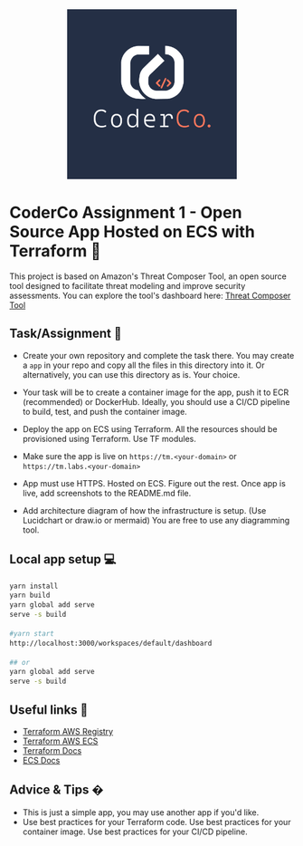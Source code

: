 <div align="center">
    <img src="./images/coderco.jpg" alt="CoderCo" width="300"/>
</div>

# CoderCo Assignment 1 - Open Source App Hosted on ECS with Terraform 🚀

This project is based on Amazon's Threat Composer Tool, an open source tool designed to facilitate threat modeling and improve security assessments. You can explore the tool's dashboard here: [Threat Composer Tool](https://awslabs.github.io/threat-composer/workspaces/default/dashboard)

## Task/Assignment 📝

- Create your own repository and complete the task there. You may create a `app` in your repo and copy all the files in this directory into it. Or alternatively, you can use this directory as is. Your choice.

- Your task will be to create a container image for the app, push it to ECR (recommended) or DockerHub. Ideally, you should use a CI/CD pipeline to build, test, and push the container image.

- Deploy the app on ECS using Terraform. All the resources should be provisioned using Terraform. Use TF modules.

- Make sure the app is live on `https://tm.<your-domain>` or `https://tm.labs.<your-domain>`

- App must use HTTPS. Hosted on ECS. Figure out the rest. Once app is live, add screenshots to the README.md file.

- Add architecture diagram of how the infrastructure is setup. (Use Lucidchart or draw.io or mermaid) You are free to use any diagramming tool.

## Local app setup 💻

```bash
yarn install
yarn build
yarn global add serve
serve -s build

#yarn start
http://localhost:3000/workspaces/default/dashboard

## or
yarn global add serve
serve -s build
```

## Useful links 🔗

- [Terraform AWS Registry](https://registry.terraform.io/providers/hashicorp/aws/latest/docs)
- [Terraform AWS ECS](https://registry.terraform.io/providers/hashicorp/aws/latest/docs/resources/ecs_cluster)
- [Terraform Docs](https://www.terraform.io/docs/index.html)
- [ECS Docs](https://docs.aws.amazon.com/ecs/latest/userguide/what-is-ecs.html)

## Advice & Tips �

- This is just a simple app, you may use another app if you'd like. 
- Use best practices for your Terraform code. Use best practices for your container image. Use best practices for your CI/CD pipeline.

